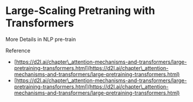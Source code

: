 # Large-Scaling Pretraning with Transformers

More Details in NLP pre-train





Reference

* [https://d2l.ai/chapter\_attention-mechanisms-and-transformers/large-pretraining-transformers.html](https://d2l.ai/chapter\_attention-mechanisms-and-transformers/large-pretraining-transformers.html)
* [https://d2l.ai/chapter\_attention-mechanisms-and-transformers/large-pretraining-transformers.html](https://d2l.ai/chapter\_attention-mechanisms-and-transformers/large-pretraining-transformers.html)
